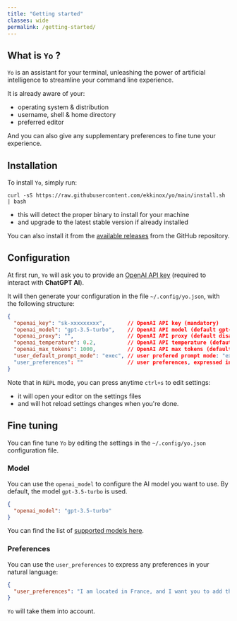 ```yaml
---
title: "Getting started"
classes: wide
permalink: /getting-started/
---
```


## What is `Yo` ?

`Yo` is an assistant for your terminal, unleashing the power of artificial intelligence to streamline your command line experience.

It is already aware of your:
- operating system & distribution
- username, shell & home directory
- preferred editor

And you can also give any supplementary preferences to fine tune your experience.

## Installation

To install `Yo`, simply run:

```shell
curl -sS https://raw.githubusercontent.com/ekkinox/yo/main/install.sh | bash
```

- this will detect the proper binary to install for your machine
- and upgrade to the latest stable version if already installed

You can also install it from the [available releases](https://github.com/ekkinox/yo/releases) from the GitHub repository.


## Configuration

At first run, `Yo` will ask you to provide an [OpenAI API key](https://platform.openai.com/account/api-keys) (required to interact with **ChatGPT AI**).

It will then generate your configuration in the file `~/.config/yo.json`, with the following structure:

```json
{
  "openai_key": "sk-xxxxxxxxx",       // OpenAI API key (mandatory)
  "openai_model": "gpt-3.5-turbo",    // OpenAI API model (default gpt-3.5-turbo)
  "openai_proxy": "",                 // OpenAI API proxy (default disabled)
  "openai_temperature": 0.2,          // OpenAI API temperature (defaut 0.2)
  "openai_max_tokens": 1000,          // OpenAI API max tokens (default 1000)
  "user_default_prompt_mode": "exec", // user prefered prompt mode: "exec" (default) or "chat"
  "user_preferences": ""              // user preferences, expressed in natural language
}
```

Note that in `REPL` mode, you can press anytime `ctrl+s` to edit settings:
- it will open your editor on the settings files
- and will hot reload settings changes when you're done.

## Fine tuning

You can fine tune `Yo` by editing the settings in the `~/.config/yo.json` configuration file.

### Model 

You can use the `openai_model` to configure the AI model you want to use. By default, the model `gpt-3.5-turbo` is used.

```json
{
  "openai_model": "gpt-3.5-turbo"
}
```

You can find the list of [supported models here](https://platform.openai.com/docs/models/overview).

### Preferences

You can use the `user_preferences` to express any preferences in your natural language:

```json
{
  "user_preferences": "I am located in France, and I want you to add the -y flag when I use dnf"
}
```

`Yo` will take them into account.